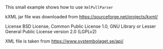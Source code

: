 This small example shows how to use ```XmlPullParser```

kXML jar file was downloaded from https://sourceforge.net/projects/kxml/

License
BSD License, Common Public License 1.0, GNU Library or Lesser General Public License version 2.0 (LGPLv2)

XML file is taken from https://www.systembolaget.se/api/

